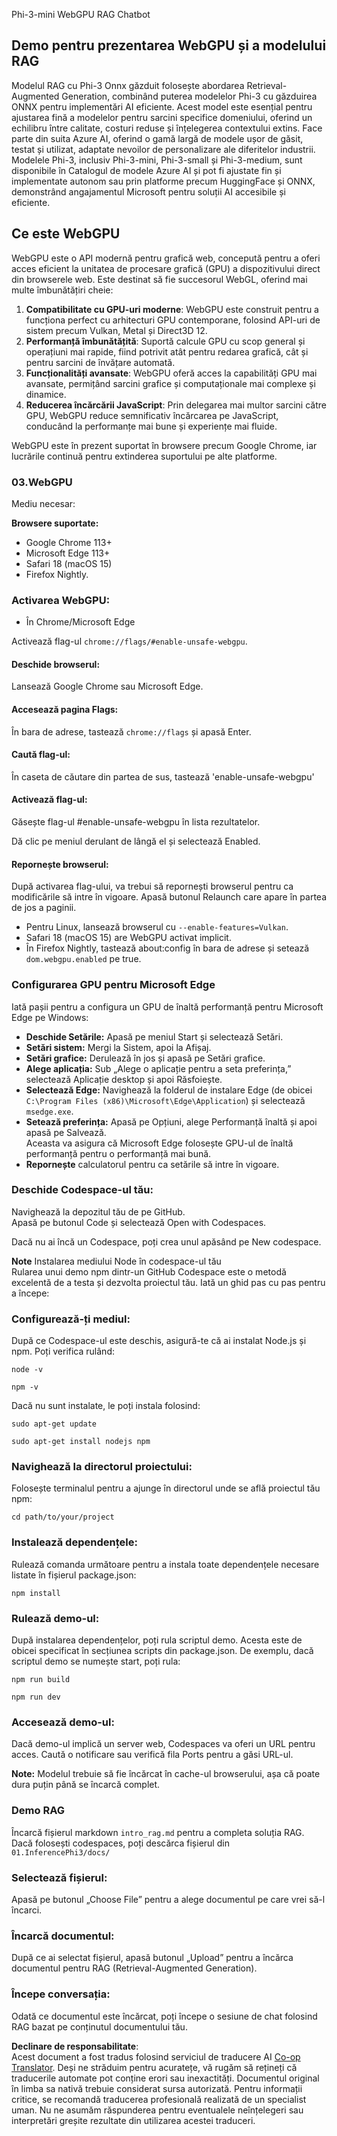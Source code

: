 <!--
CO_OP_TRANSLATOR_METADATA:
{
  "original_hash": "4aac6b8a5dcbbe9a32b47be30340cac2",
  "translation_date": "2025-07-16T17:21:27+00:00",
  "source_file": "code/08.RAG/rag_webgpu_chat/README.md",
  "language_code": "ro"
}
-->
Phi-3-mini WebGPU RAG Chatbot

## Demo pentru prezentarea WebGPU și a modelului RAG
Modelul RAG cu Phi-3 Onnx găzduit folosește abordarea Retrieval-Augmented Generation, combinând puterea modelelor Phi-3 cu găzduirea ONNX pentru implementări AI eficiente. Acest model este esențial pentru ajustarea fină a modelelor pentru sarcini specifice domeniului, oferind un echilibru între calitate, costuri reduse și înțelegerea contextului extins. Face parte din suita Azure AI, oferind o gamă largă de modele ușor de găsit, testat și utilizat, adaptate nevoilor de personalizare ale diferitelor industrii. Modelele Phi-3, inclusiv Phi-3-mini, Phi-3-small și Phi-3-medium, sunt disponibile în Catalogul de modele Azure AI și pot fi ajustate fin și implementate autonom sau prin platforme precum HuggingFace și ONNX, demonstrând angajamentul Microsoft pentru soluții AI accesibile și eficiente.

## Ce este WebGPU
WebGPU este o API modernă pentru grafică web, concepută pentru a oferi acces eficient la unitatea de procesare grafică (GPU) a dispozitivului direct din browserele web. Este destinat să fie succesorul WebGL, oferind mai multe îmbunătățiri cheie:

1. **Compatibilitate cu GPU-uri moderne**: WebGPU este construit pentru a funcționa perfect cu arhitecturi GPU contemporane, folosind API-uri de sistem precum Vulkan, Metal și Direct3D 12.
2. **Performanță îmbunătățită**: Suportă calcule GPU cu scop general și operațiuni mai rapide, fiind potrivit atât pentru redarea grafică, cât și pentru sarcini de învățare automată.
3. **Funcționalități avansate**: WebGPU oferă acces la capabilități GPU mai avansate, permițând sarcini grafice și computaționale mai complexe și dinamice.
4. **Reducerea încărcării JavaScript**: Prin delegarea mai multor sarcini către GPU, WebGPU reduce semnificativ încărcarea pe JavaScript, conducând la performanțe mai bune și experiențe mai fluide.

WebGPU este în prezent suportat în browsere precum Google Chrome, iar lucrările continuă pentru extinderea suportului pe alte platforme.

### 03.WebGPU
Mediu necesar:

**Browsere suportate:**  
- Google Chrome 113+  
- Microsoft Edge 113+  
- Safari 18 (macOS 15)  
- Firefox Nightly.

### Activarea WebGPU:

- În Chrome/Microsoft Edge

Activează flag-ul `chrome://flags/#enable-unsafe-webgpu`.

#### Deschide browserul:
Lansează Google Chrome sau Microsoft Edge.

#### Accesează pagina Flags:
În bara de adrese, tastează `chrome://flags` și apasă Enter.

#### Caută flag-ul:
În caseta de căutare din partea de sus, tastează 'enable-unsafe-webgpu'

#### Activează flag-ul:
Găsește flag-ul #enable-unsafe-webgpu în lista rezultatelor.

Dă clic pe meniul derulant de lângă el și selectează Enabled.

#### Repornește browserul:

După activarea flag-ului, va trebui să repornești browserul pentru ca modificările să intre în vigoare. Apasă butonul Relaunch care apare în partea de jos a paginii.

- Pentru Linux, lansează browserul cu `--enable-features=Vulkan`.
- Safari 18 (macOS 15) are WebGPU activat implicit.
- În Firefox Nightly, tastează about:config în bara de adrese și setează `dom.webgpu.enabled` pe true.

### Configurarea GPU pentru Microsoft Edge

Iată pașii pentru a configura un GPU de înaltă performanță pentru Microsoft Edge pe Windows:

- **Deschide Setările:** Apasă pe meniul Start și selectează Setări.
- **Setări sistem:** Mergi la Sistem, apoi la Afișaj.
- **Setări grafice:** Derulează în jos și apasă pe Setări grafice.
- **Alege aplicația:** Sub „Alege o aplicație pentru a seta preferința,” selectează Aplicație desktop și apoi Răsfoiește.
- **Selectează Edge:** Navighează la folderul de instalare Edge (de obicei `C:\Program Files (x86)\Microsoft\Edge\Application`) și selectează `msedge.exe`.
- **Setează preferința:** Apasă pe Opțiuni, alege Performanță înaltă și apoi apasă pe Salvează.  
Aceasta va asigura că Microsoft Edge folosește GPU-ul de înaltă performanță pentru o performanță mai bună.  
- **Repornește** calculatorul pentru ca setările să intre în vigoare.

### Deschide Codespace-ul tău:
Navighează la depozitul tău de pe GitHub.  
Apasă pe butonul Code și selectează Open with Codespaces.

Dacă nu ai încă un Codespace, poți crea unul apăsând pe New codespace.

**Note** Instalarea mediului Node în codespace-ul tău  
Rularea unui demo npm dintr-un GitHub Codespace este o metodă excelentă de a testa și dezvolta proiectul tău. Iată un ghid pas cu pas pentru a începe:

### Configurează-ți mediul:
După ce Codespace-ul este deschis, asigură-te că ai instalat Node.js și npm. Poți verifica rulând:  
```
node -v
```  
```
npm -v
```

Dacă nu sunt instalate, le poți instala folosind:  
```
sudo apt-get update
```  
```
sudo apt-get install nodejs npm
```

### Navighează la directorul proiectului:
Folosește terminalul pentru a ajunge în directorul unde se află proiectul tău npm:  
```
cd path/to/your/project
```

### Instalează dependențele:
Rulează comanda următoare pentru a instala toate dependențele necesare listate în fișierul package.json:  

```
npm install
```

### Rulează demo-ul:
După instalarea dependențelor, poți rula scriptul demo. Acesta este de obicei specificat în secțiunea scripts din package.json. De exemplu, dacă scriptul demo se numește start, poți rula:  

```
npm run build
```  
```
npm run dev
```

### Accesează demo-ul:
Dacă demo-ul implică un server web, Codespaces va oferi un URL pentru acces. Caută o notificare sau verifică fila Ports pentru a găsi URL-ul.

**Note:** Modelul trebuie să fie încărcat în cache-ul browserului, așa că poate dura puțin până se încarcă complet.

### Demo RAG
Încarcă fișierul markdown `intro_rag.md` pentru a completa soluția RAG. Dacă folosești codespaces, poți descărca fișierul din `01.InferencePhi3/docs/`

### Selectează fișierul:
Apasă pe butonul „Choose File” pentru a alege documentul pe care vrei să-l încarci.

### Încarcă documentul:
După ce ai selectat fișierul, apasă butonul „Upload” pentru a încărca documentul pentru RAG (Retrieval-Augmented Generation).

### Începe conversația:
Odată ce documentul este încărcat, poți începe o sesiune de chat folosind RAG bazat pe conținutul documentului tău.

**Declinare de responsabilitate**:  
Acest document a fost tradus folosind serviciul de traducere AI [Co-op Translator](https://github.com/Azure/co-op-translator). Deși ne străduim pentru acuratețe, vă rugăm să rețineți că traducerile automate pot conține erori sau inexactități. Documentul original în limba sa nativă trebuie considerat sursa autorizată. Pentru informații critice, se recomandă traducerea profesională realizată de un specialist uman. Nu ne asumăm răspunderea pentru eventualele neînțelegeri sau interpretări greșite rezultate din utilizarea acestei traduceri.